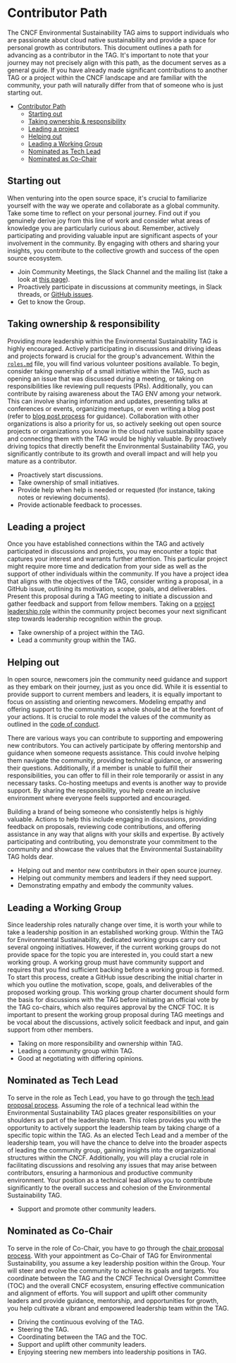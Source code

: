 # Contributor Path

The CNCF Environmental Sustainability TAG aims to support individuals who are passionate about cloud native sustainability and provide a space for personal growth as contributors.
This document outlines a path for advancing as a contributor in the TAG. 
It's important to note that your journey may not precisely align with this path, as the document serves as a general guide.
If you have already made significant contributions to another TAG or a project within the CNCF landscape and are familiar with the community, your path will naturally differ from that of someone who is just starting out.

- [Contributor Path](#contributor-path)
  - [Starting out](#starting-out)
  - [Taking ownership \& responsibility](#taking-ownership--responsibility)
  - [Leading a project](#leading-a-project)
  - [Helping out](#helping-out)
  - [Leading a Working Group](#leading-a-working-group)
  - [Nominated as Tech Lead](#nominated-as-tech-lead)
  - [Nominated as Co-Chair](#nominated-as-co-chair)

## Starting out

When venturing into the open source space, it's crucial to familiarize yourself with the way we operate and collaborate as a global community.
Take some time to reflect on your personal journey.
Find out if you genuinely derive joy from this line of work and consider what areas of knowledge you are particularly curious about.
Remember, actively participating and providing valuable input are significant aspects of your involvement in the community.
By engaging with others and sharing your insights, you contribute to the collective growth and success of the open source ecosystem.

* Join Community Meetings, the Slack Channel and the mailing list (take a look at [this page](https://github.com/cncf/tag-env-sustainability/#contact)).
* Proactively participate in discussions at community meetings, in Slack threads, or [GitHub issues](https://github.com/cncf/tag-env-sustainability/issues).
* Get to know the Group.

## Taking ownership & responsibility

Providing more leadership within the Environmental Sustainability TAG is highly encouraged. Actively participating in discussions and driving ideas and projects forward is crucial for the group's advancement.
Within the [`roles.md`](roles.md) file, you will find various volunteer positions available.
To begin, consider taking ownership of a small initiative within the TAG, such as opening an issue that was discussed during a meeting, or taking on responsibilities like reviewing pull requests (PRs).
Additionally, you can contribute by raising awareness about the TAG ENV among your network. This can involve sharing information and updates, presenting talks at conferences or events, organizing meetups, or even writing a blog post (refer to [blog post process](blogpost-process.md) for guidance).
Collaboration with other organizations is also a priority for us, so actively seeking out open source projects or organizations you know in the cloud native sustainability space and connecting them with the TAG would be highly valuable.
By proactively driving topics that directly benefit the Environmental Sustainability TAG, you significantly contribute to its growth and overall impact and will help you mature as a contributor.

* Proactively start discussions.
* Take ownership of small initiatives.
* Provide help when help is needed or requested (for instance, taking notes or reviewing documents).
* Provide actionable feedback to processes.

## Leading a project

Once you have established connections within the TAG and actively participated in discussions and projects, you may encounter a topic that captures your interest and warrants further attention.
This particular project might require more time and dedication from your side as well as the support of other individuals within the community.
If you have a project idea that aligns with the objectives of the TAG, consider writing a proposal, in a GitHub issue, outlining its motivation, scope, goals, and deliverables.
Present this proposal during a TAG meeting to initiate a discussion and gather feedback and support from fellow members.
Taking on a [project leadership role](roles.md#role-of-project-leads) within the community project becomes your next significant step towards leadership recognition within the group.

* Take ownership of a project within the TAG.
* Lead a community group within the TAG.

## Helping out

In open source, newcomers join the community need guidance and support as they embark on their journey, just as you once did.
While it is essential to provide support to current members and leaders, it is equally important to focus on assisting and orienting newcomers.
Modeling empathy and offering support to the community as a whole should be at the forefront of your actions.
It is crucial to role model the values of the community as outlined in the [code of conduct](http://cncf.io/conduct/).

There are various ways you can contribute to supporting and empowering new contributors.
You can actively participate by offering mentorship and guidance when someone requests assistance. This could involve helping them navigate the community, providing technical guidance, or answering their questions.
Additionally, if a member is unable to fulfill their responsibilities, you can offer to fill in their role temporarily or assist in any necessary tasks.
Co-hosting meetups and events is another way to provide support. By sharing the responsibility, you help create an inclusive environment where everyone feels supported and encouraged.

Building a brand of being someone who consistently helps is highly valuable.
Actions to help this include engaging in discussions, providing feedback on proposals, reviewing code contributions, and offering assistance in any way that aligns with your skills and expertise.
By actively participating and contributing, you demonstrate your commitment to the community and showcase the values that the Environmental Sustainability TAG holds dear.

* Helping out and mentor new contributors in their open source journey.
* Helping out community members and leaders if they need support.
* Demonstrating empathy and embody the community values.

## Leading a Working Group

Since leadership roles naturally change over time, it is worth your while to take a leadership position in an established working group.
Within the TAG for Environmental Sustainability, dedicated working groups carry out several ongoing initiatives.
However, if the current working groups do not provide space for the topic you are interested in, you could start a new working group.
A working group must have community support and requires that you find sufficient backing before a working group is formed.
To start this process, create a GitHub issue describing the initial charter in which you outline the motivation, scope, goals, and deliverables of the proposed working group.
This working group charter document should form the basis for discussions with the TAG before initiating an official vote by the TAG co-chairs, which also requires approval by the CNCF TOC.
It is important to present the working group proposal during TAG meetings and be vocal about the discussions, actively solicit feedback and input, and gain support from other members.

* Taking on more responsibility and ownership within TAG.
* Leading a community group within TAG.
* Good at negotiating with differing opinions.

## Nominated as Tech Lead

To serve in the role as Tech Lead, you have to go through the [tech lead proposal process](https://github.com/cncf/tag-env-sustainability/blob/main/governance/tech-lead-proposal-process.md).
Assuming the role of a technical lead within the Environmental Sustainability TAG places greater responsibilities on your shoulders as part of the leadership team.
This roles provides you with the opportunity to actively support the leadership team by taking charge of a specific topic within the TAG.
As an elected Tech Lead and a member of the leadership team, you will have the chance to delve into the broader aspects of leading the community group, gaining insights into the organizational structures within the CNCF. 
Additionally, you will play a crucial role in facilitating discussions and resolving any issues that may arise between contributors, ensuring a harmonious and productive community environment.
Your position as a technical lead allows you to contribute significantly to the overall success and cohesion of the Environmental Sustainability TAG.

* Support and promote other community leaders.

## Nominated as Co-Chair

To serve in the role of Co-Chair, you have to go through the [chair proposal process](https://github.com/cncf/tag-env-sustainability/blob/main/governance/chair-proposal-process.md).
With your appointment as Co-Chair of TAG for Environmental Sustainability, you assume a key leadership position within the Group.
Your will steer and evolve the community to achieve its goals and targets. 
You coordinate between the TAG and the CNCF Technical Oversight Committee (TOC) and the overall CNCF ecosystem, ensuring effective communication and alignment of efforts.
You will support and uplift other community leaders and provide guidance, mentorship, and opportunities for growth, you help cultivate a vibrant and empowered leadership team within the TAG.

* Driving the continuous evolving of the TAG.
* Steering the TAG.
* Coordinating between the TAG and the TOC.
* Support and uplift other community leaders.
* Enjoying steering new members into leadership positions in TAG.
